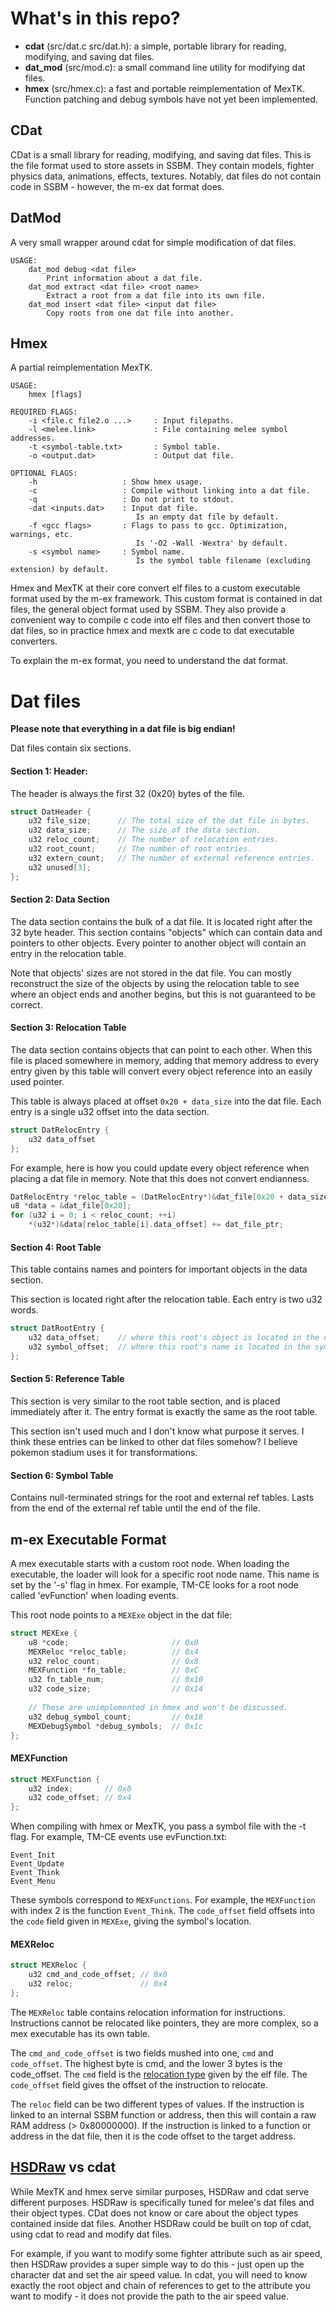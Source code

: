# What's in this repo?

- **cdat** (src/dat.c src/dat.h): a simple, portable library for reading, modifying, and saving dat files.
- **dat_mod** (src/mod.c): a small command line utility for modifying dat files.
- **hmex** (src/hmex.c): a fast and portable reimplementation of MexTK.
Function patching and debug symbols have not yet been implemented.

## CDat

CDat is a small library for reading, modifying, and saving dat files.
This is the file format used to store assets in SSBM.
They contain models, fighter physics data, animations, effects, textures.
Notably, dat files do not contain code in SSBM - however, the m-ex dat format does.

## DatMod
A very small wrapper around cdat for simple modification of dat files.
```
USAGE:
    dat_mod debug <dat file>
        Print information about a dat file.
    dat_mod extract <dat file> <root name>
        Extract a root from a dat file into its own file.
    dat_mod insert <dat file> <input dat file>
        Copy roots from one dat file into another.
```

## Hmex
A partial reimplementation MexTK.

```
USAGE:
    hmex [flags]

REQUIRED FLAGS:
    -i <file.c file2.o ...>     : Input filepaths.
    -l <melee.link>             : File containing melee symbol addresses.
    -t <symbol-table.txt>       : Symbol table.
    -o <output.dat>             : Output dat file.

OPTIONAL FLAGS:
    -h                   : Show hmex usage.
    -c                   : Compile without linking into a dat file.
    -q                   : Do not print to stdout.
    -dat <inputs.dat>    : Input dat file.
                            Is an empty dat file by default.
    -f <gcc flags>       : Flags to pass to gcc. Optimization, warnings, etc.
                            Is '-O2 -Wall -Wextra' by default.
    -s <symbol name>     : Symbol name.
                            Is the symbol table filename (excluding extension) by default.
```

Hmex and MexTK at their core convert elf files to a custom executable format used by the m-ex framework.
This custom format is contained in dat files, the general object format used by SSBM.
They also provide a convenient way to compile c code into elf files and then convert those to dat files,
so in practice hmex and mextk are c code to dat executable converters.

To explain the m-ex format, you need to understand the dat format.


# Dat files

**Please note that everything in a dat file is big endian!**

Dat files contain six sections.

#### **Section 1: Header**:
The header is always the first 32 (0x20) bytes of the file.

```c
struct DatHeader {
    u32 file_size;      // The total size of the dat file in bytes.
    u32 data_size;      // The size of the data section.
    u32 reloc_count;    // The number of relocation entries.
    u32 root_count;     // The number of root entries.
    u32 extern_count;   // The number of external reference entries.
    u32 unused[3];
};
```

#### **Section 2: Data Section**
The data section contains the bulk of a dat file.
It is located right after the 32 byte header.
This section contains "objects" which can contain data and pointers to other objects.
Every pointer to another object will contain an entry in the relocation table.

Note that objects' sizes are not stored in the dat file.
You can mostly reconstruct the size of the objects by using the relocation
table to see where an object ends and another begins, but this is not guaranteed
to be correct.

#### **Section 3: Relocation Table**
The data section contains objects that can point to each other.
When this file is placed somewhere in memory,
adding that memory address to every entry given by this table will
convert every object reference into an easily used pointer.

This table is always placed at offset `0x20 + data_size` into the dat file.
Each entry is a single u32 offset into the data section.

```c
struct DatRelocEntry {
    u32 data_offset
};
```

For example, here is how you could update every object reference when placing a dat file in memory.
Note that this does not convert endianness.
```c
DatRelocEntry *reloc_table = (DatRelocEntry*)&dat_file[0x20 + data_size];
u8 *data = &dat_file[0x20];
for (u32 i = 0; i < reloc_count; ++i)
    *(u32*)&data[reloc_table[i].data_offset] += dat_file_ptr;
```

#### **Section 4: Root Table**
This table contains names and pointers for important objects in the data section.

This section is located right after the relocation table.
Each entry is two u32 words.

```c
struct DatRootEntry {
    u32 data_offset;    // where this root's object is located in the data section.
    u32 symbol_offset;  // where this root's name is located in the symbol table section.
};
```

#### **Section 5: Reference Table**
This section is very similar to the root table section,
and is placed immediately after it.
The entry format is exactly the same as the root table.

This section isn't used much and I don't know what purpose it serves.
I think these entries can be linked to other dat files somehow?
I believe pokemon stadium uses it for transformations.

#### **Section 6: Symbol Table**
Contains null-terminated strings for the root and external ref tables.
Lasts from the end of the external ref table until the end of the file.

## m-ex Executable Format

A mex executable starts with a custom root node.
When loading the executable, the loader will look for a specific root node name.
This name is set by the '-s' flag in hmex.
For example, TM-CE looks for a root node called 'evFunction' when loading events.

This root node points to a `MEXExe` object in the dat file: 
```c
struct MEXExe {
    u8 *code;                       // 0x0
    MEXReloc *reloc_table;          // 0x4    
    u32 reloc_count;                // 0x8
    MEXFunction *fn_table;          // 0xC
    u32 fn_table_num;               // 0x10
    u32 code_size;                  // 0x14
    
    // These are unimplemented in hmex and won't be discussed.
    u32 debug_symbol_count;         // 0x18
    MEXDebugSymbol *debug_symbols;  // 0x1c
};
```

#### MEXFunction

```c
struct MEXFunction {
    u32 index;       // 0x0
    u32 code_offset; // 0x4
};
```

When compiling with hmex or MexTK, you pass a symbol file with the -t flag.
For example, TM-CE events use evFunction.txt:
```
Event_Init
Event_Update
Event_Think
Event_Menu
```

These symbols correspond to `MEXFunctions`.
For example, the `MEXFunction` with index 2 is the function `Event_Think`.
The `code_offset` field offsets into the `code` field given in `MEXExe`,
giving the symbol's location.

#### MEXReloc

```c
struct MEXReloc {
    u32 cmd_and_code_offset; // 0x0
    u32 reloc;               // 0x4
};
```

The `MEXReloc` table contains relocation information for instructions.
Instructions cannot be relocated like pointers, they are more complex,
so a mex executable has its own table.

The `cmd_and_code_offset` is two fields mushed into one, `cmd` and `code_offset`.
The highest byte is cmd, and the lower 3 bytes is the code_offset.
The `cmd` field is the [relocation type](http://www.skyfree.org/linux/references/ELF_Format.pdf#page=28)
given by the elf file.
The `code_offset` field gives the offset of the instruction to relocate.

The `reloc` field can be two different types of values.
If the instruction is linked to an internal SSBM function or address,
then this will contain a raw RAM address (> 0x80000000).
If the instruction is linked to a function or address in the dat file,
then it is the code offset to the target address.

## [HSDRaw](https://github.com/Ploaj/HSDLib/) vs cdat
While MexTK and hmex serve similar purposes, HSDRaw and cdat serve different purposes.
HSDRaw is specifically tuned for melee's dat files and their object types.
CDat does not know or care about the object types contained inside dat files.
Another HSDRaw could be built on top of cdat, using cdat to read and modify dat files.

For example, if you want to modify some fighter attribute such as air speed,
then HSDRaw provides a super simple way to do this - just open up the character dat and set the air speed value.
In cdat, you will need to know exactly the root object and chain of 
references to get to the attribute you want to modify - it does not provide the path to the air speed value. 
